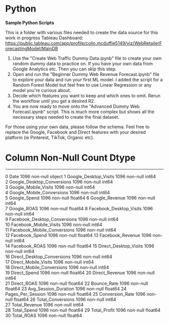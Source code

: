 # Python
**Sample Python Scripts**

This is a folder with various files needed to create the data source for this work in progress Tableau Dashboard: 
https://public.tableau.com/app/profile/colin.mcduffie5149/viz/WebRetailerForecastingModel/MainDB

1) Use the "Create Web Traffic Dummy Data.ipynb" file to create your own random dummy data to practice on. If you have your own data from Google Analytics etc. Then you can skip this step.
2) Open and run the "Beginner Dummy Web Revenue Forecast.ipynb" file to explore your data and run your first ML model. I added the script for a Random Forest Model but feel free to use Linear Regression or any model you're curious about.
3) Decide which features you want to keep and which ones to omit. Rerun the workflow until you get a desired R2.
4) You are now ready to move onto the "Advanced Dummy Web Forecast.ipynb" script. This is much more complex but shows all the necessary steps needed to create the final dataset. 


For those using your own data, please follow the schema. Feel free to replace the Google, Facebook and Direct features with your desired platform (ie Pinterest, TikTok, Organic etc). 

 #   Column                        Non-Null Count  Dtype  
---  ------                        --------------  -----  
 0   Date                          1096 non-null   object 
 1   Google_Desktop_Visits         1096 non-null   int64  
 2   Google_Desktop_Conversions    1096 non-null   int64  
 3   Google_Mobile_Visits          1096 non-null   int64  
 4   Google_Mobile_Conversions     1096 non-null   int64  
 5   Google_Spend                  1096 non-null   float64
 6   Google_Revenue                1096 non-null   int64  
 7   Google_ROAS                   1096 non-null   float64
 8   Facebook_Desktop_Visits       1096 non-null   int64  
 9   Facebook_Desktop_Conversions  1096 non-null   int64  
 10  Facebook_Mobile_Visits        1096 non-null   int64  
 11  Facebook_Mobile_Conversions   1096 non-null   int64  
 12  Facebook_Spend                1096 non-null   float64
 13  Facebook_Revenue              1096 non-null   int64  
 14  Facebook_ROAS                 1096 non-null   float64
 15  Direct_Desktop_Visits         1096 non-null   int64  
 16  Direct_Desktop_Conversions    1096 non-null   int64  
 17  Direct_Mobile_Visits          1096 non-null   int64  
 18  Direct_Mobile_Conversions     1096 non-null   int64  
 19  Direct_Spend                  1096 non-null   float64
 20  Direct_Revenue                1096 non-null   int64  
 21  Direct_ROAS                   1096 non-null   float64
 22  Bounce_Rate                   1096 non-null   float64
 23  Avg_Session_Duration          1096 non-null   float64
 24  Pages_Per_Session             1096 non-null   float64
 25  Conversion_Rate               1096 non-null   float64
 26  Total_Conversions             1096 non-null   int64  
 27  Total_Revenue                 1096 non-null   int64  
 28  Total_Spend                   1096 non-null   float64
 29  Total_Profit                  1096 non-null   float64
 30  Total_ROAS                    1096 non-null   float64

